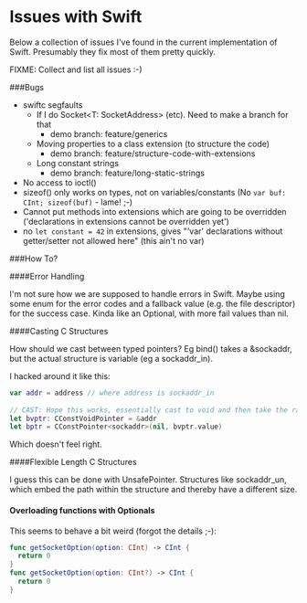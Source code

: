 Issues with Swift
=================

Below a collection of issues I've found in the current implementation of Swift.
Presumably they fix most of them pretty quickly.

FIXME: Collect and list all issues :-)

###Bugs

- swiftc segfaults
  - If I do Socket&lt;T: SocketAddress&gt; (etc). Need to make a branch for that
    - demo branch: feature/generics
  - Moving properties to a class extension (to structure the code)
    - demo branch: feature/structure-code-with-extensions
  - Long constant strings
    - demo branch: feature/long-static-strings
- No access to ioctl()
- sizeof() only works on types, not on variables/constants (No ```var buf: CInt; sizeof(buf)``` - lame! ;-)
- Cannot put methods into extensions which are going to be overridden 
  ('declarations in extensions cannot be overridden yet')
- no ```let constant = 42``` in extensions, gives 
  "'var' declarations without getter/setter not allowed here" (this ain't
  no var)

###How To?

####Error Handling

I'm not sure how we are supposed to handle errors in Swift. Maybe using some
enum for the error codes and a fallback value (e.g. the file descriptor) for
the success case. Kinda like an Optional, with more fail values than nil.

####Casting C Structures

How should we cast between typed pointers? Eg bind() takes a &sockaddr, but the
actual structure is variable (eg a sockaddr_in).

I hacked around it like this:
```swift
var addr = address // where address is sockaddr_in
    
// CAST: Hope this works, essentially cast to void and then take the rawptr
let bvptr: CConstVoidPointer = &addr
let bptr = CConstPointer<sockaddr>(nil, bvptr.value)
```
Which doesn't feel right.

####Flexible Length C Structures

I guess this can be done with UnsafePointer. Structures like sockaddr_un,
which embed the path within the structure and thereby have a different size.

#### Overloading functions with Optionals

This seems to behave a bit weird (forgot the details ;-):
```swift
func getSocketOption(option: CInt) -> CInt {
  return 0
}
func getSocketOption(option: CInt?) -> CInt {
  return 0
}
```
